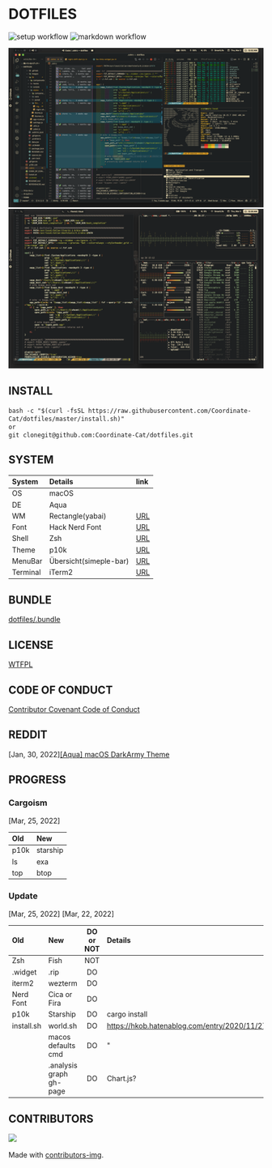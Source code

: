 # DOTFILES

![setup workflow](https://github.com/Coordinate-Cat/dotfiles/actions/workflows/.github/workflows/setup.yml/badge.svg)
![markdown workflow](https://github.com/Coordinate-Cat/dotfiles/actions/workflows/.github/workflows/markdown.yml/badge.svg)


![gb](.assets/gb.png)
![gb2](.assets/gb2.png)

## INSTALL
```
bash -c "$(curl -fsSL https://raw.githubusercontent.com/Coordinate-Cat/dotfiles/master/install.sh)"
or
git clonegit@github.com:Coordinate-Cat/dotfiles.git
```
## SYSTEM
| System   | Details                | link                                                      |
|:---------|:-----------------------|:----------------------------------------------------------|
| OS       | macOS                  |                                                           |
| DE       | Aqua                   |                                                           |
| WM       | Rectangle(yabai)       | [URL](https://github.com/rxhanson/Rectangle)              |
| Font     | Hack Nerd Font         | [URL](https://github.com/ryanoasis/nerd-fonts)            |
| Shell    | Zsh                    | [URL](https://sourceforge.net/p/zsh/code/ci/master/tree/) |
| Theme    | p10k                   | [URL](https://github.com/romkatv/powerlevel10k)           |
| MenuBar  | Übersicht(simeple-bar) | [URL](http://tracesof.net/uebersicht/)                    |
| Terminal | iTerm2                 | [URL](https://iterm2.com/)                                |

## BUNDLE
[dotfiles/.bundle](https://github.com/Coordinate-Cat/dotfiles/tree/master/.bundle)
## LICENSE
[WTFPL](https://github.com/Coordinate-Cat/dotfiles/blob/master/LICENSE)

## CODE OF CONDUCT
[Contributor Covenant Code of Conduct](https://github.com/Coordinate-Cat/dotfiles/blob/master/CODE_OF_CONDUCT.md)

## REDDIT
[Jan, 30, 2022][[Aqua] macOS DarkArmy Theme](https://www.reddit.com/r/unixporn/comments/sg1598/aqua_macos_darkarmy_theme/)

## PROGRESS

### Cargoism
[Mar, 25, 2022]

| Old  | New      |
|:-----|:---------|
| p10k | starship |
| ls   | exa      |
| top  | btop     |

### Update
[Mar, 25, 2022]
[Mar, 22, 2022]

| Old        | New                     | DO or NOT | Details                                             | Status |
|:-----------|:------------------------|:---------:|:----------------------------------------------------|:------:|
| Zsh        | Fish                    |    NOT    |                                                     |   -    |
| .widget    | .rip                    |    DO     |                                                     |  High  |
| iterm2     | wezterm                 |    DO     |                                                     |  High  |
| Nerd Font  | Cica or Fira            |    DO     |                                                     |  High  |
| p10k       | Starship                |    DO     | cargo install                                       |  Done  |
| install.sh | world.sh                |    DO     | https://hkob.hatenablog.com/entry/2020/11/27/090000 | Middle |
|            | macos defaults cmd      |    DO     | "                                                   |  High  |
|            | .analysis graph gh-page |    DO     | Chart.js?                                           |  Low   |
## CONTRIBUTORS
<a href="https://github.com/Coordinate-Cat/dotfiles/graphs/contributors">
  <img src="https://contributors-img.web.app/image?repo=Coordinate-Cat/dotfiles" />
</a>

Made with [contributors-img](https://contributors-img.web.app).